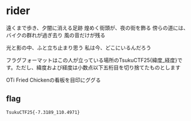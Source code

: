 # rider

遠くまで歩き、夕闇に消える足跡
煌めく街頭が、夜の街を飾る
傍らの道には、バイクの群れが過ぎ去り
風の音だけが残る

光と影の中、ふと立ち止まり思う
私は今、どこにいるんだろう

フラグフォーマットはこの人が立っている場所のTsukuCTF25{緯度_経度}です。ただし、緯度および経度は小数点以下五桁目を切り捨てたものとします

OTi Fried Chickenの看板を目印にググる

## flag

`TsukuCTF25{-7.3189_110.4971}`